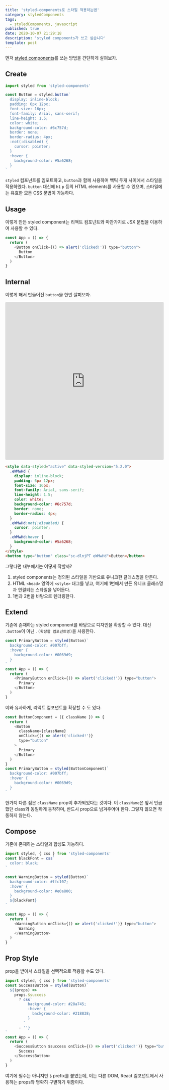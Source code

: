```yaml
---
title: 'styled-components로 스타일 적용하는법'
category: styledComponents
tags:
  - styledComponents, javascript
published: true
date: 2020-10-07 21:29:18
description: 'styled components가 쓰고 싶습니다'
template: post
---
```


먼저 [styled components](https://styled-components.com/)를 쓰는 방법을 간단하게 살펴보자.

## Create

```javascript
import styled from 'styled-components'

const Button = styled.button`
  display: inline-block;
  padding: 6px 12px;
  font-size: 16px;
  font-family: Arial, sans-serif;
  line-height: 1.5;
  color: white;
  background-color: #6c757d;
  border: none;
  border-radius: 4px;
  :not(:disabled) {
    cursor: pointer;
  }
  :hover {
    background-color: #5a6268;
  }
`
```

`styled` 컴포넌트를 임포트하고, `button`과 함께 사용하여 백틱 두개 사이에서 스타일을 적용하였다. `button` 대신에 `h1` `p` 등의 HTML elements를 사용할 수 있으며, 스타일에는 유효한 모든 CSS 문법이 가능하다.

## Usage

이렇게 만든 styled component는 리액트 컴포넌트와 마찬가지로 JSX 문법을 이용하여 사용할 수 있다.

```javascript
const App = () => {
  return (
    <Button onClick={() => alert('clicked!')} type="button">
      Button
    </Button>
  )
}
```

## Internal

이렇게 해서 만들어진 `button`을 한번 살펴보자.

<iframe src="https://codesandbox.io/embed/sweet-forest-1eix4?fontsize=14&hidenavigation=1&theme=dark"
     style="width:100%; height:500px; border:0; border-radius: 4px; overflow:hidden;"
     title="sweet-forest-1eix4"
     allow="accelerometer; ambient-light-sensor; camera; encrypted-media; geolocation; gyroscope; hid; microphone; midi; payment; usb; vr; xr-spatial-tracking"
     sandbox="allow-forms allow-modals allow-popups allow-presentation allow-same-origin allow-scripts"
   ></iframe>

```html
<style data-styled="active" data-styled-version="5.2.0">
  .eWMwHd {
    display: inline-block;
    padding: 6px 12px;
    font-size: 16px;
    font-family: Arial, sans-serif;
    line-height: 1.5;
    color: white;
    background-color: #6c757d;
    border: none;
    border-radius: 4px;
  }
  .eWMwHd:not(:disabled) {
    cursor: pointer;
  }
  .eWMwHd:hover {
    background-color: #5a6268;
  }
</style>
<button type="button" class="sc-dlnjPT eWMwHd">Button</button>
```

그렇다면 내부에서는 어떻게 작할까?

1. styled components는 정의된 스타일을 기반으로 유니크한 클래스명을 만든다.
2. HTML `<head>` 영역에 `<style>` 태그를 넣고, 여기에 1번에서 만든 유니크 클래스명과 연결되는 스타일을 넣어둔다.
3. 1번과 2번을 바탕으로 렌더링한다.

## Extend

기존에 존재하는 styled component를 바탕으로 디자인을 확장할 수 있다. 대신 `.button`이 아닌 `.(확장할 컴포넌트명)`을 사용한다.

```javascript
const PrimaryButton = styled(Button)`
  background-color: #007bff;
  :hover {
    background-color: #0069d9;
  }
`
const App = () => {
  return (
    <PrimaryButton onClick={() => alert('clicked!')} type="button">
      Primary
    </Button>
  )
}
```

이와 유사하게, 리액트 컴포넌트를 확장할 수 도 있다.

```javascript
const ButtonComponent = ({ className }) => {
  return (
    <Button
      className={className}
      onClick={() => alert('clicked!')}
      type="button"
    >
      Primary
    </Button>
  )
}
const PrimaryButton = styled(ButtonComponent)`
  background-color: #007bff;
  :hover {
    background-color: #0069d9;
  }
`
```

한가지 다른 점은 `className` prop이 추가되었다는 것이다. 이 `className`은 앞서 언급했던 class와 동일하게 동작하며, 반드시 prop으로 넘겨주어야 한다. 그렇지 않으면 작동하지 않는다.

## Compose

기존에 존재하는 스타일과 합성도 가능하다.

```javascript
import styled, { css } from 'styled-components'
const blackFont = css`
  color: black;
`

const WarningButton = styled(Button)`
  background-color: #ffc107;
  :hover {
    background-color: #e0a800;
  }
  ${blackFont}
`

const App = () => {
  return (
    <WarningButton onClick={() => alert('clicked!')} type="button">
      Warning
    </WarningButton>
  )
}
```

## Prop Style

prop을 받아서 스타일을 선택적으로 적용할 수도 있다.

```javascript
import styled, { css } from 'styled-components'
const SuccessButton = styled(Button)`
  ${(props) =>
    props.$success
      ? css`
          background-color: #28a745;
          :hover {
            background-color: #218838;
          }
        `
      : ''}
`
const App = () => {
  return (
    <SuccessButton $success onClick={() => alert('clicked!')} type="button">
      Success
    </SuccessButton>
  )
}
```

여기에 필수는 아니지만 `$` prefix를 붙였는데, 이는 다른 DOM, React 컴포넌트에서 사용하는 props와 명확히 구별하기 위함이다.
